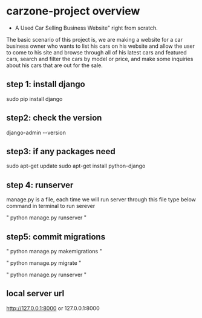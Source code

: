 # carzone-project overview

 - A Used Car Selling Business Website" right from scratch.

The basic scenario of this project is, we are making a website for a car business owner who wants to list his cars on his website and 
allow the user to come to his site and browse through all of his latest cars and featured cars,
search and filter the cars by model or price, and make some inquiries about his cars that are out for the sale.


## step 1: install django 


sudo pip install django



## step2: check the version 


django-admin --version

## step3: if any packages need


sudo apt-get update
sudo apt-get install python-django


## step 4:  runserver 


manage.py is a file, each time we will run server through this file
type below command in terminal to run serever 

" python manage.py runserver "



## step5: commit migrations


"  python manage.py makemigrations  "

" python manage.py migrate "

"  python manage.py runserver  "



## local server url

http://127.0.0.1:8000 or
127.0.0.1:8000













